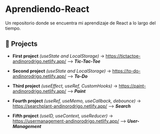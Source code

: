 # Aprendiendo-React

Un repositorio donde se encuentra mi aprendizaje de React a lo largo del tiempo.

<h2>🚀 Projects</h2>

 - **First project** _(useState and LocalStorage)_ -> https://tictactoe-andinorodrigo.netlify.app/ --> **_Tic-Tac-Toe_**

- **Second project** _(useState and LocalStorage)_ -> https://to-do-andinorodrigo.netlify.app/ --> **_To-Do_**

- **Third project** _(useEffect, useRef, CustomHooks)_ -> https://paint-andinorodrigo.netlify.app/ --> **_Paint_**

- **Fourth project** _(useRef, useMemo, useCallback, debounce)_ -> https://searchplant-andinorodrigo.netlify.app/ --> **_Search_**
  
- **Fifth project** _(useID, useContext, useReducer)_ -> https://usermanagement-andinorodrigo.netlify.app/ --> **_User-Management_**



